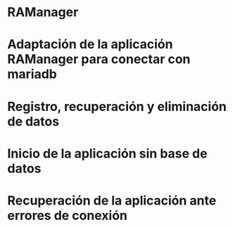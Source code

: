 # RAManager
# Adaptación de la aplicación RAManager para conectar con mariadb
# Registro, recuperación y eliminación de datos
# Inicio de la aplicación sin base de datos
# Recuperación de la aplicación ante errores de conexión

